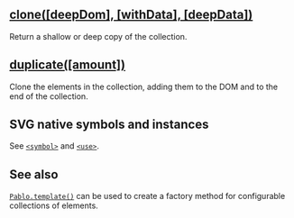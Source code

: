 ## [clone(\[deepDom\], \[withData\], \[deepData\])](/api/clone/)

Return a shallow or deep copy of the collection.


## [duplicate(\[amount\])](/api/duplicate/)

Clone the elements in the collection, adding them to the DOM and to the end of the collection.


## SVG native symbols and instances

See [`<symbol>`](https://developer.mozilla.org/docs/Web/SVG/Element/symbol) and [`<use>`](https://developer.mozilla.org/docs/Web/SVG/Element/use).


## See also

[`Pablo.template()`](/api/Pablo.template/) can be used to create a factory method for configurable collections of elements.
